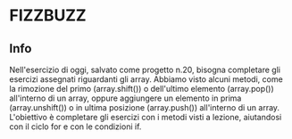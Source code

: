 # FIZZBUZZ

## Info

Nell'esercizio di oggi, salvato come progetto n.20, bisogna completare gli esercizi assegnati riguardanti gli array. Abbiamo visto alcuni metodi, come la rimozione del primo (array.shift()) o dell'ultimo elemento (array.pop()) all'interno di un array, oppure aggiungere un elemento in prima (array.unshift()) o in ultima posizione (array.push()) all'interno di un array. L'obiettivo è completare gli esercizi con i metodi visti a lezione, aiutandosi con il ciclo for e con le condizioni if.